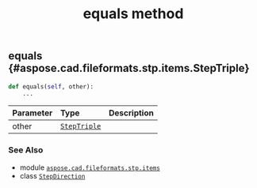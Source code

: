 ﻿---
title: equals method
second_title: Aspose.CAD for Python via .NET API References
description: 
type: docs
weight: 20
url: /aspose.cad.fileformats.stp.items/stepdirection/equals/
is_root: false
---

## equals {#aspose.cad.fileformats.stp.items.StepTriple}





```python
def equals(self, other):
    ...
```


| Parameter | Type | Description |
| :- | :- | :- |
| other | [`StepTriple`](/cad/python-net/aspose.cad.fileformats.stp.items/steptriple) |  |



### See Also
* module [`aspose.cad.fileformats.stp.items`](../../)
* class [`StepDirection`](/cad/python-net/aspose.cad.fileformats.stp.items/stepdirection)
